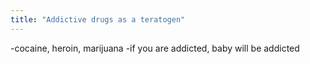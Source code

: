 ```yaml
---
title: "Addictive drugs as a teratogen"
---
```

-cocaine, heroin, marijuana
-if you are addicted, baby will be addicted

